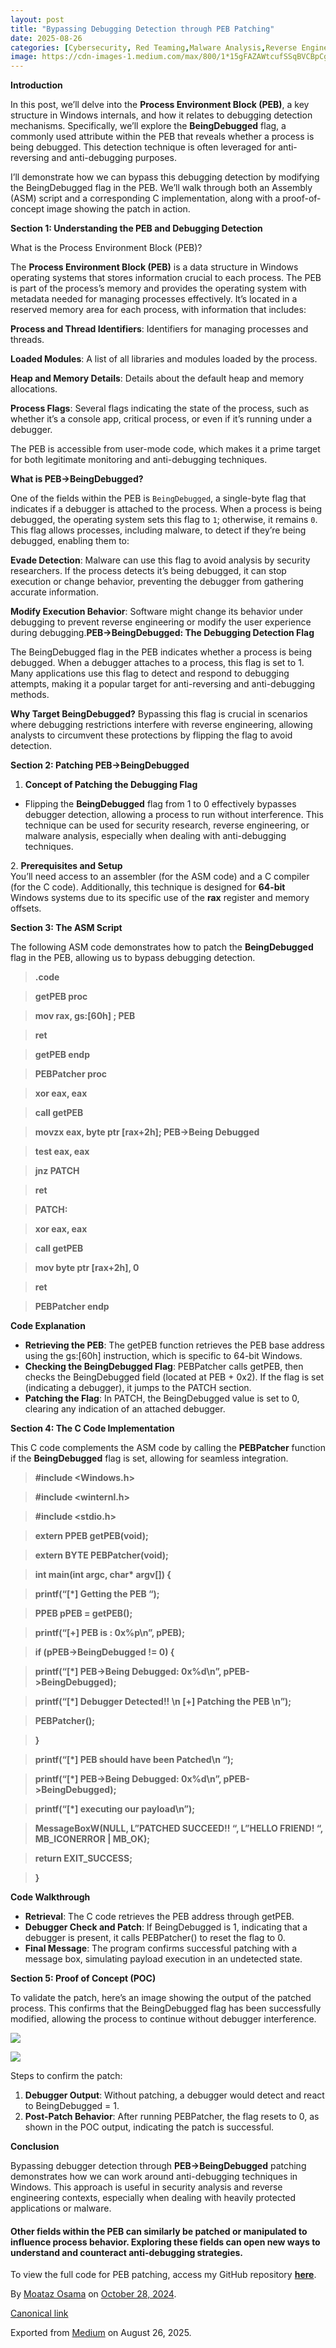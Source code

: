 ```yaml
---
layout: post
title: "Bypassing Debugging Detection through PEB Patching"
date: 2025-08-26
categories: [Cybersecurity, Red Teaming,Malware Analysis,Reverse Engineering,Digital Forensics,Exploit Development]
image: https://cdn-images-1.medium.com/max/800/1*15gFAZAWtcufSSqBVCBpCg.jpeg
---
```



**Introduction**

In this post, we’ll delve into the **Process Environment Block (PEB)**, a key structure in Windows internals, and how it relates to debugging detection mechanisms. Specifically, we’ll explore the **BeingDebugged** flag, a commonly used attribute within the PEB that reveals whether a process is being debugged. This detection technique is often leveraged for anti-reversing and anti-debugging purposes.

I’ll demonstrate how we can bypass this debugging detection by modifying the BeingDebugged flag in the PEB. We’ll walk through both an Assembly (ASM) script and a corresponding C implementation, along with a proof-of-concept image showing the patch in action.

**Section 1: Understanding the PEB and Debugging Detection**

What is the Process Environment Block (PEB)?

The **Process Environment Block (PEB)** is a data structure in Windows operating systems that stores information crucial to each process. The PEB is part of the process’s memory and provides the operating system with metadata needed for managing processes effectively. It’s located in a reserved memory area for each process, with information that includes:

**Process and Thread Identifiers**: Identifiers for managing processes and threads.

**Loaded Modules**: A list of all libraries and modules loaded by the process.

**Heap and Memory Details**: Details about the default heap and memory allocations.

**Process Flags**: Several flags indicating the state of the process, such as whether it’s a console app, critical process, or even if it’s running under a debugger.

The PEB is accessible from user-mode code, which makes it a prime target for both legitimate monitoring and anti-debugging techniques.

**What is PEB->BeingDebugged?**

One of the fields within the PEB is `BeingDebugged`, a single-byte flag that indicates if a debugger is attached to the process. When a process is being debugged, the operating system sets this flag to `1`; otherwise, it remains `0`. This flag allows processes, including malware, to detect if they’re being debugged, enabling them to:

**Evade Detection**: Malware can use this flag to avoid analysis by security researchers. If the process detects it’s being debugged, it can stop execution or change behavior, preventing the debugger from gathering accurate information.

**Modify Execution Behavior**: Software might change its behavior under debugging to prevent reverse engineering or modify the user experience during debugging.**PEB->BeingDebugged: The Debugging Detection Flag**

The BeingDebugged flag in the PEB indicates whether a process is being debugged. When a debugger attaches to a process, this flag is set to 1. Many applications use this flag to detect and respond to debugging attempts, making it a popular target for anti-reversing and anti-debugging methods.

**Why Target BeingDebugged?** Bypassing this flag is crucial in scenarios where debugging restrictions interfere with reverse engineering, allowing analysts to circumvent these protections by flipping the flag to avoid detection.

**Section 2: Patching PEB->BeingDebugged**

1.  **Concept of Patching the Debugging Flag**

*   Flipping the **BeingDebugged** flag from 1 to 0 effectively bypasses debugger detection, allowing a process to run without interference. This technique can be used for security research, reverse engineering, or malware analysis, especially when dealing with anti-debugging techniques.

2\. **Prerequisites and Setup**  
You’ll need access to an assembler (for the ASM code) and a C compiler (for the C code). Additionally, this technique is designed for **64-bit** Windows systems due to its specific use of the **rax** register and memory offsets.

**Section 3: The ASM Script**

The following ASM code demonstrates how to patch the **BeingDebugged** flag in the PEB, allowing us to bypass debugging detection.

> **.code**

> **getPEB proc**

> **mov rax, gs:\[60h\] ; PEB**

> **ret**

> **getPEB endp**

> **PEBPatcher proc**

> **xor eax, eax**

> **call getPEB**

> **movzx eax, byte ptr \[rax+2h\]; PEB->Being Debugged**

> **test eax, eax**

> **jnz PATCH**

> **ret**

> **PATCH:**

> **xor eax, eax**

> **call getPEB**

> **mov byte ptr \[rax+2h\], 0**

> **ret**

> **PEBPatcher endp**

**Code Explanation**

*   **Retrieving the PEB**: The getPEB function retrieves the PEB base address using the gs:\[60h\] instruction, which is specific to 64-bit Windows.
*   **Checking the BeingDebugged Flag**: PEBPatcher calls getPEB, then checks the BeingDebugged field (located at PEB + 0x2). If the flag is set (indicating a debugger), it jumps to the PATCH section.
*   **Patching the Flag**: In PATCH, the BeingDebugged value is set to 0, clearing any indication of an attached debugger.

**Section 4: The C Code Implementation**

This C code complements the ASM code by calling the **PEBPatcher** function if the **BeingDebugged** flag is set, allowing for seamless integration.

> **#include <Windows.h>**

> **#include <winternl.h>**

> **#include <stdio.h>**

> **extern PPEB getPEB(void);**

> **extern BYTE PEBPatcher(void);**

> **int main(int argc, char\* argv\[\]) {**

> **printf(“\[\*\] Getting the PEB “);**

> **PPEB pPEB = getPEB();**

> **printf(“\[+\] PEB is : 0x%p\\n”, pPEB);**

> **if (pPEB->BeingDebugged != 0) {**

> **printf(“\[\*\] PEB->Being Debugged: 0x%d\\n”, pPEB->BeingDebugged);**

> **printf(“\[\*\] Debugger Detected!! \\n \[+\] Patching the PEB \\n”);**

> **PEBPatcher();**

> **}**

> **printf(“\[\*\] PEB should have been Patched\\n “);**

> **printf(“\[\*\] PEB->Being Debugged: 0x%d\\n”, pPEB->BeingDebugged);**

> **printf(“\[\*\] executing our payload\\n”);**

> **MessageBoxW(NULL, L”PATCHED SUCCEED!! “, L”HELLO FRIEND! “, MB\_ICONERROR | MB\_OK);**

> **return EXIT\_SUCCESS;**

> **}**

**Code Walkthrough**

*   **Retrieval**: The C code retrieves the PEB address through getPEB.
*   **Debugger Check and Patch**: If BeingDebugged is 1, indicating that a debugger is present, it calls PEBPatcher() to reset the flag to 0.
*   **Final Message**: The program confirms successful patching with a message box, simulating payload execution in an undetected state.

**Section 5: Proof of Concept (POC)**

To validate the patch, here’s an image showing the output of the patched process. This confirms that the BeingDebugged flag has been successfully modified, allowing the process to continue without debugger interference.

![](https://cdn-images-1.medium.com/max/800/1*W8s9a5UVNHVCzQqgN5nxqg.png)

![](https://cdn-images-1.medium.com/max/800/1*v69qssK8AWey2LVx2YBuCw.png)

Steps to confirm the patch:

1.  **Debugger Output**: Without patching, a debugger would detect and react to BeingDebugged = 1.
2.  **Post-Patch Behavior**: After running PEBPatcher, the flag resets to 0, as shown in the POC output, indicating the patch is successful.

**Conclusion**

Bypassing debugger detection through **PEB->BeingDebugged** patching demonstrates how we can work around anti-debugging techniques in Windows. This approach is useful in security analysis and reverse engineering contexts, especially when dealing with heavily protected applications or malware.

#### Other fields within the PEB can similarly be patched or manipulated to influence process behavior. Exploring these fields can open new ways to understand and counteract anti-debugging strategies.

To view the full code for PEB patching, access my GitHub repository [**here**](https://github.com/Moataz51201/Anti-Debugging).

By [Moataz Osama](https://medium.com/@mezo512) on [October 28, 2024](https://medium.com/p/7eafc868830d).

[Canonical link](https://medium.com/@mezo512/bypassing-debugging-detection-through-peb-patching-7eafc868830d)

Exported from [Medium](https://medium.com) on August 26, 2025.